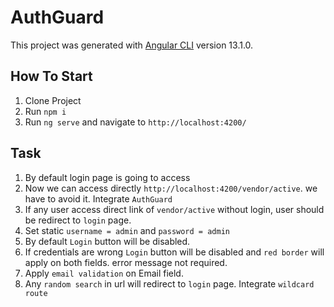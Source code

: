 # AuthGuard

This project was generated with [Angular CLI](https://github.com/angular/angular-cli) version 13.1.0.

## How To Start

1) Clone Project
2) Run `npm i`
3) Run `ng serve` and navigate to `http://localhost:4200/`

## Task

1) By default login page is going to access
2) Now we can access directly `http://localhost:4200/vendor/active`. we have to avoid it. Integrate `AuthGuard`
3) If any user access direct link of `vendor/active` without login, user should be redirect to `login` page.
4) Set static `username = admin` and `password = admin`
5) By default `Login` button will be disabled.
6) If credentials are wrong `Login` button will be disabled and `red border` will apply on both fields. error message not required.
7) Apply `email validation` on Email field.
8) Any `random search` in url will redirect to `login` page. Integrate `wildcard route`
